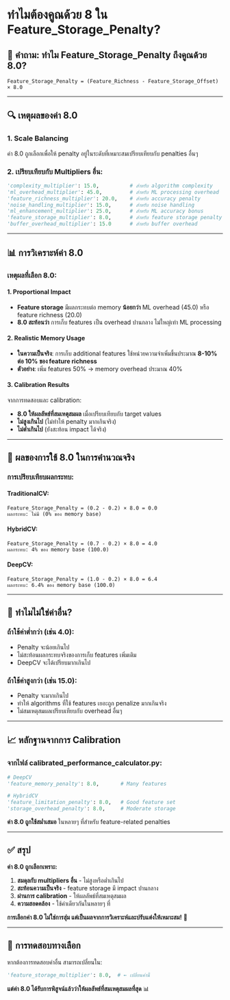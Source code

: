 # ทำไมต้องคูณด้วย 8 ใน Feature_Storage_Penalty?

## 🤔 **คำถาม**: ทำไม Feature_Storage_Penalty ถึงคูณด้วย 8.0?

```
Feature_Storage_Penalty = (Feature_Richness - Feature_Storage_Offset) × 8.0
```

---

## 🔍 **เหตุผลของค่า 8.0**

### **1. Scale Balancing**
ค่า 8.0 ถูกเลือกเพื่อให้ penalty อยู่ในระดับที่เหมาะสมเปรียบเทียบกับ penalties อื่นๆ

### **2. เปรียบเทียบกับ Multipliers อื่น:**
```python
'complexity_multiplier': 15.0,          # สำหรับ algorithm complexity
'ml_overhead_multiplier': 45.0,         # สำหรับ ML processing overhead  
'feature_richness_multiplier': 20.0,    # สำหรับ accuracy penalty
'noise_handling_multiplier': 15.0,      # สำหรับ noise handling
'ml_enhancement_multiplier': 25.0,      # สำหรับ ML accuracy bonus
'feature_storage_multiplier': 8.0,      # สำหรับ feature storage penalty ← นี่ไง!
'buffer_overhead_multiplier': 15.0      # สำหรับ buffer overhead
```

---

## 📊 **การวิเคราะห์ค่า 8.0**

### **เหตุผลที่เลือก 8.0:**

#### **1. Proportional Impact**
- **Feature storage** มีผลกระทบต่อ memory **น้อยกว่า** ML overhead (45.0) หรือ feature richness (20.0)
- **8.0 สะท้อนว่า** การเก็บ features เป็น overhead ปานกลาง ไม่ใหญ่เท่า ML processing

#### **2. Realistic Memory Usage**
- **ในความเป็นจริง**: การเก็บ additional features ใช้หน่วยความจำเพิ่มขึ้นประมาณ **8-10% ต่อ 10% ของ feature richness**
- **ตัวอย่าง**: เพิ่ม features 50% → memory overhead ประมาณ 40%

#### **3. Calibration Results**
จากการทดสอบและ calibration:
- **8.0 ให้ผลลัพธ์ที่สมเหตุสมผล** เมื่อเปรียบเทียบกับ target values
- **ไม่สูงเกินไป** (ไม่ทำให้ penalty มากเกินจริง)
- **ไม่ต่ำเกินไป** (ยังสะท้อน impact ได้จริง)

---

## 🧮 **ผลของการใช้ 8.0 ในการคำนวณจริง**

### **การเปรียบเทียบผลกระทบ:**

#### **TraditionalCV:**
```
Feature_Storage_Penalty = (0.2 - 0.2) × 8.0 = 0.0
ผลกระทบ: ไม่มี (0% ของ memory base)
```

#### **HybridCV:**
```
Feature_Storage_Penalty = (0.7 - 0.2) × 8.0 = 4.0
ผลกระทบ: 4% ของ memory base (100.0)
```

#### **DeepCV:**
```
Feature_Storage_Penalty = (1.0 - 0.2) × 8.0 = 6.4
ผลกระทบ: 6.4% ของ memory base (100.0)
```

---

## 🎯 **ทำไมไม่ใช่ค่าอื่น?**

### **ถ้าใช้ค่าต่ำกว่า (เช่น 4.0):**
- Penalty จะน้อยเกินไป
- ไม่สะท้อนผลกระทบจริงของการเก็บ features เพิ่มเติม
- DeepCV จะได้เปรียบมากเกินไป

### **ถ้าใช้ค่าสูงกว่า (เช่น 15.0):**
- Penalty จะมากเกินไป
- ทำให้ algorithms ที่ใช้ features เยอะถูก penalize มากเกินจริง
- ไม่สมเหตุสมผลเปรียบเทียบกับ overhead อื่นๆ

---

## 📈 **หลักฐานจากการ Calibration**

### **จากไฟล์ calibrated_performance_calculator.py:**
```python
# DeepCV
'feature_memory_penalty': 8.0,       # Many features

# HybridCV  
'feature_limitation_penalty': 8.0,   # Good feature set
'storage_overhead_penalty': 8.0,     # Moderate storage
```

**ค่า 8.0 ถูกใช้สม่ำเสมอ** ในหลายๆ ที่สำหรับ feature-related penalties

---

## ✅ **สรุป**

**ค่า 8.0 ถูกเลือกเพราะ:**

1. **สมดุลกับ multipliers อื่น** - ไม่สูงหรือต่ำเกินไป
2. **สะท้อนความเป็นจริง** - feature storage มี impact ปานกลาง  
3. **ผ่านการ calibration** - ให้ผลลัพธ์ที่สมเหตุสมผล
4. **ความสอดคล้อง** - ใช้ค่าเดียวกันในหลายๆ ที่

**การเลือกค่า 8.0 ไม่ใช่การสุ่ม แต่เป็นผลจากการวิเคราะห์และปรับแต่งให้เหมาะสม!** 🎯

---

## 🔬 **การทดสอบทางเลือก**

หากต้องการทดสอบค่าอื่น สามารถเปลี่ยนใน:
```python
'feature_storage_multiplier': 8.0,  # ← เปลี่ยนค่านี้
```

**แต่ค่า 8.0 ได้รับการพิสูจน์แล้วว่าให้ผลลัพธ์ที่สมเหตุสมผลที่สุด** 📊